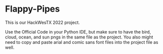 # Flappy-Pipes
This is our HackWesTX 2022 project. 

Use the Official Code in your Python IDE, but make sure to have the bird, cloud, ocean, and sun pngs in the same file as the project.
You also might need to copy and paste arial and comic sans font files into the project file as well.
